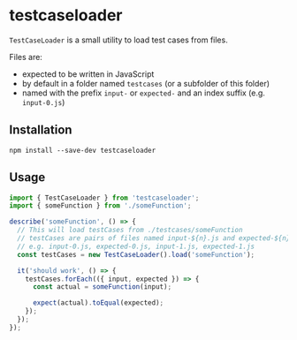 # testcaseloader

`TestCaseLoader` is a small utility to load test cases from files.

Files are:

- expected to be written in JavaScript
- by default in a folder named `testcases` (or a subfolder of this folder)
- named with the prefix `input-` or `expected-` and an index suffix (e.g. `input-0.js`)

## Installation

```
npm install --save-dev testcaseloader
```

## Usage

```ts
import { TestCaseLoader } from 'testcaseloader';
import { someFunction } from './someFunction';

describe('someFunction', () => {
  // This will load testCases from ./testcases/someFunction
  // testCases are pairs of files named input-${n}.js and expected-${n}.js
  // e.g. input-0.js, expected-0.js, input-1.js, expected-1.js
  const testCases = new TestCaseLoader().load('someFunction');

  it('should work', () => {
    testCases.forEach(({ input, expected }) => {
      const actual = someFunction(input);

      expect(actual).toEqual(expected);
    });
  });
});
```
